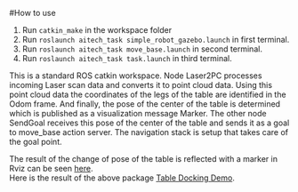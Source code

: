 #How to use

1. Run ```catkin_make``` in the workspace folder
2. Run ```roslaunch aitech_task simple_robot_gazebo.launch``` in first terminal.
3. Run ```roslaunch aitech_task move_base.launch``` in second terminal.
4. Run ```roslaunch aitech_task task.launch``` in third terminal.

This is a standard ROS catkin workspace. Node Laser2PC processes incoming Laser scan data and converts it to point cloud data. Using this point cloud data the coordinates of the legs of the table are identified in the Odom frame. And finally, the pose of the center of the table is determined which is published as a visualization message Marker. The other node SendGoal receives this pose of the center of the table and sends it as a goal to move_base action server. The navigation stack is setup that takes care of the goal point.

The result of the change of pose of the table is reflected with a marker in Rviz can be seen 
[here](https://youtu.be/toN-7hoduYQ).\
Here is the result of the above package [Table Docking Demo](https://youtu.be/8NRbqzYfsAo).